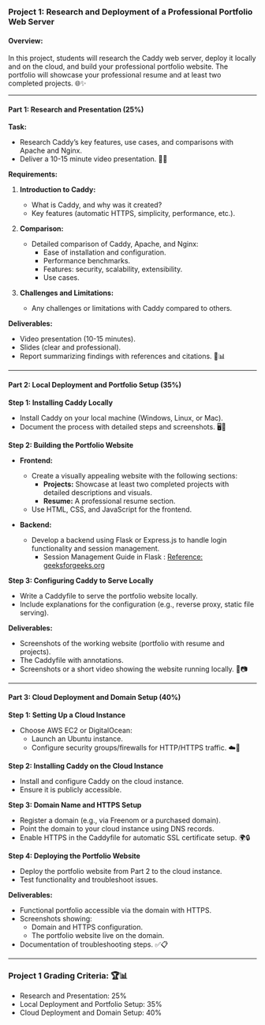 ### **Project 1: Research and Deployment of a Professional Portfolio Web Server**

#### **Overview:**

In this project, students will research the Caddy web server, deploy it locally and on the cloud, and build your professional portfolio website. The portfolio will showcase your professional resume and at least two completed projects. 🌐✨

---

#### **Part 1: Research and Presentation (25%)**

**Task:**

- Research Caddy’s key features, use cases, and comparisons with Apache and Nginx.
- Deliver a 10-15 minute video presentation. 🎥📝

**Requirements:**

1. **Introduction to Caddy:**

   - What is Caddy, and why was it created?
   - Key features (automatic HTTPS, simplicity, performance, etc.).

2. **Comparison:**

   - Detailed comparison of Caddy, Apache, and Nginx:
     - Ease of installation and configuration.
     - Performance benchmarks.
     - Features: security, scalability, extensibility.
     - Use cases.

3. **Challenges and Limitations:**

   - Any challenges or limitations with Caddy compared to others.

**Deliverables:**

- Video presentation (10-15 minutes).
- Slides (clear and professional).
- Report summarizing findings with references and citations. 📑📊

---

#### **Part 2: Local Deployment and Portfolio Setup (35%)**

**Step 1: Installing Caddy Locally**

- Install Caddy on your local machine (Windows, Linux, or Mac).
- Document the process with detailed steps and screenshots. 🖥️📸

**Step 2: Building the Portfolio Website**

- **Frontend:**

  - Create a visually appealing website with the following sections:
    - **Projects:** Showcase at least two completed projects with detailed descriptions and visuals.
    - **Resume:** A professional resume section.
  - Use HTML, CSS, and JavaScript for the frontend.

- **Backend:**

  - Develop a backend using Flask or Express.js to handle login functionality and session management.
    - Session Management Guide in Flask : [Reference: geeksforgeeks.org](https://www.geeksforgeeks.org/how-to-use-flask-session-in-python-flask/)

**Step 3: Configuring Caddy to Serve Locally**

- Write a Caddyfile to serve the portfolio website locally.
- Include explanations for the configuration (e.g., reverse proxy, static file serving).

**Deliverables:**

- Screenshots of the working website (portfolio with resume and projects).
- The Caddyfile with annotations.
- Screenshots or a short video showing the website running locally. 🌟📷

---

#### **Part 3: Cloud Deployment and Domain Setup (40%)**

**Step 1: Setting Up a Cloud Instance**

- Choose AWS EC2 or DigitalOcean:
  - Launch an Ubuntu instance.
  - Configure security groups/firewalls for HTTP/HTTPS traffic. ☁️🔐

**Step 2: Installing Caddy on the Cloud Instance**

- Install and configure Caddy on the cloud instance.
- Ensure it is publicly accessible.

**Step 3: Domain Name and HTTPS Setup**

- Register a domain (e.g., via Freenom or a purchased domain).
- Point the domain to your cloud instance using DNS records.
- Enable HTTPS in the Caddyfile for automatic SSL certificate setup. 🌍🔒

**Step 4: Deploying the Portfolio Website**

- Deploy the portfolio website from Part 2 to the cloud instance.
- Test functionality and troubleshoot issues.

**Deliverables:**

- Functional portfolio accessible via the domain with HTTPS.
- Screenshots showing:
  - Domain and HTTPS configuration.
  - The portfolio website live on the domain.
- Documentation of troubleshooting steps. ✅📋

---

### **Project 1 Grading Criteria: 🏆📊**

- Research and Presentation: 25%
- Local Deployment and Portfolio Setup: 35%
- Cloud Deployment and Domain Setup: 40% 